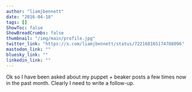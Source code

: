 ```yaml
---
author: "liamjbennett"
date: "2016-04-18"
tags: []
ShowToc: false
ShowBreadCrumbs: false
thumbnail: "/img/main/profile.jpg"
twitter_link: "https://x.com/liamjbennett/status/722168165174788096"
mastodon_link: ""
bluesky_link: ""
linkedin_link: ""
---
```


Ok so I have been asked about my puppet + beaker posts a few times now in the past month. Clearly I need to write a follow-up.

